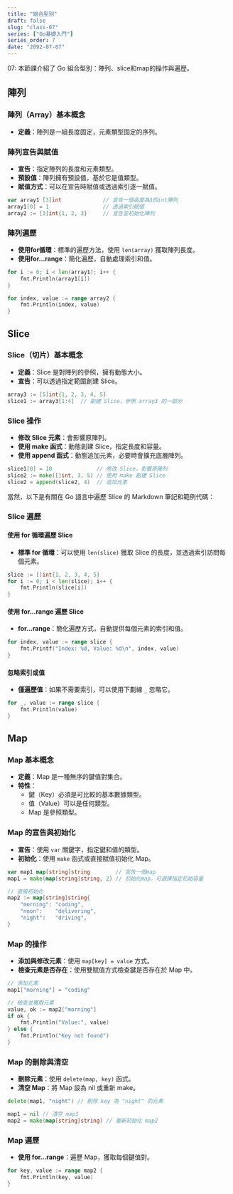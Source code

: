 ```yaml
---
title: "組合型別"
draft: false
slug: "class-07"
series: ["Go基礎入門"]
series_order: 7
date: "2092-07-07"
---
```

07: 本節課介紹了 Go 組合型別：陣列、slice和map的操作與遍歷。

## 陣列

### 陣列（Array）基本概念
- **定義**：陣列是一組長度固定，元素類型固定的序列。

### 陣列宣告與賦值
- **宣告**：指定陣列的長度和元素類型。
- **預設值**：陣列擁有預設值，基於它是值類型。
- **賦值方式**：可以在宣告時賦值或透過索引逐一賦值。

```go
var array1 [3]int             // 宣告一個長度為3的int陣列
array1[0] = 1                 // 透過索引賦值
array2 := [3]int{1, 2, 3}     // 宣告並初始化陣列
```

### 陣列遍歷
- **使用for循環**：標準的遍歷方法，使用 `len(array)` 獲取陣列長度。
- **使用for...range**：簡化遍歷，自動處理索引和值。

```go
for i := 0; i < len(array1); i++ {
    fmt.Println(array1[i])
}

for index, value := range array2 {
    fmt.Println(index, value)
}
```

## Slice

### Slice（切片）基本概念
- **定義**：Slice 是對陣列的參照，擁有動態大小。
- **宣告**：可以透過指定範圍創建 Slice。

```go
array3 := [5]int{1, 2, 3, 4, 5}
slice1 := array3[1:4]  // 創建 Slice，參照 array3 的一部分
```

### Slice 操作
- **修改 Slice 元素**：會影響原陣列。
- **使用 make 函式**：動態創建 Slice，指定長度和容量。
- **使用 append 函式**：動態追加元素，必要時會擴充底層陣列。

```go
slice1[0] = 10              // 修改 Slice，影響原陣列
slice2 := make([]int, 3, 5) // 使用 make 創建 Slice
slice2 = append(slice2, 4)  // 追加元素
```
當然，以下是有關在 Go 語言中遍歷 Slice 的 Markdown 筆記和範例代碼：

### Slice 遍歷

#### 使用 for 循環遍歷 Slice
- **標準 for 循環**：可以使用 `len(slice)` 獲取 Slice 的長度，並透過索引訪問每個元素。

```go
slice := []int{1, 2, 3, 4, 5}
for i := 0; i < len(slice); i++ {
    fmt.Println(slice[i])
}
```

#### 使用 for...range 遍歷 Slice
- **for...range**：簡化遍歷方式，自動提供每個元素的索引和值。

```go
for index, value := range slice {
    fmt.Printf("Index: %d, Value: %d\n", index, value)
}
```

#### 忽略索引或值
- **僅遍歷值**：如果不需要索引，可以使用下劃線 `_` 忽略它。

```go
for _, value := range slice {
    fmt.Println(value)
}
```

## Map

### Map 基本概念
- **定義**：Map 是一種無序的鍵值對集合。
- **特性**：
  - 鍵（Key）必須是可比較的基本數據類型。
  - 值（Value）可以是任何類型。
  - Map 是參照類型。

### Map 的宣告與初始化
- **宣告**：使用 `var` 關鍵字，指定鍵和值的類型。
- **初始化**：使用 `make` 函式或直接賦值初始化 Map。

```go
var map1 map[string]string        // 宣告一個map
map1 = make(map[string]string, 2) // 初始化map，可選擇指定初始容量

// 直接初始化
map2 := map[string]string{
    "morning": "coding",
    "noon":    "delivering",
    "night":   "driving",
}
```

### Map 的操作
- **添加與修改元素**：使用 `map[key] = value` 方式。
- **檢查元素是否存在**：使用雙賦值方式檢查鍵是否存在於 Map 中。

```go
// 添加元素
map1["morning"] = "coding"

// 檢查並獲取元素
value, ok := map2["morning"]
if ok {
    fmt.Println("Value:", value)
} else {
    fmt.Println("Key not found")
}
```

### Map 的刪除與清空
- **刪除元素**：使用 `delete(map, key)` 函式。
- **清空 Map**：將 Map 設為 nil 或重新 make。

```go
delete(map1, "night") // 刪除 key 為 "night" 的元素

map1 = nil // 清空 map1
map2 = make(map[string]string) // 重新初始化 map2
```

### Map 遍歷
- **使用 for...range**：遍歷 Map，獲取每個鍵值對。
  
```go
for key, value := range map2 {
    fmt.Println(key, value)
}
```
